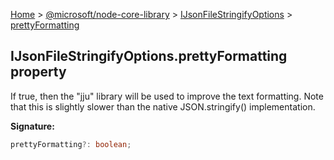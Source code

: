 [Home](./index) &gt; [@microsoft/node-core-library](./node-core-library.md) &gt; [IJsonFileStringifyOptions](./node-core-library.ijsonfilestringifyoptions.md) &gt; [prettyFormatting](./node-core-library.ijsonfilestringifyoptions.prettyformatting.md)

## IJsonFileStringifyOptions.prettyFormatting property

If true, then the "jju" library will be used to improve the text formatting. Note that this is slightly slower than the native JSON.stringify() implementation.

<b>Signature:</b>

```typescript
prettyFormatting?: boolean;
```
